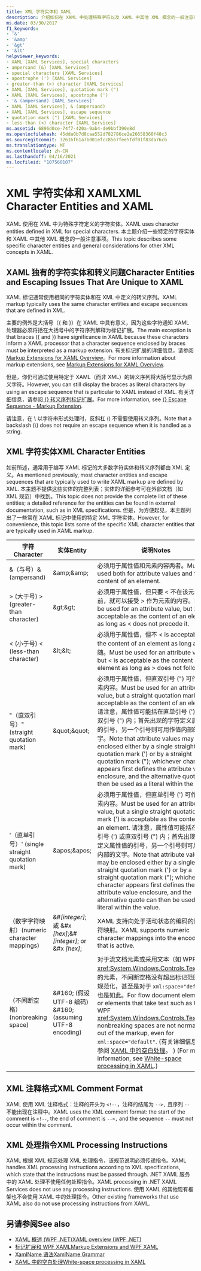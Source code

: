 ```yaml
---
title: XML 字符实体和 XAML
description: 介绍如何在 XAML 中处理特殊字符以及 XAML 中其他 XML 概念的一般注意事项。
ms.date: 03/30/2017
f1_keywords:
- '&'
- '&amp'
- '&gt'
- '&lt'
helpviewer_keywords:
- XAML [XAML Services], special characters
- ampersand (&) [XAML Services]
- special characters [XAML Services]
- apostrophe (') [XAML Services]
- greater-than (>) character [XAML Services]
- XAML [XAML Services], quotation mark (")
- XAML [XAML Services], apostrophe (')
- '& (ampersand) [XAML Services]'
- XAML [XAML Services], & (ampersand)
- XAML [XAML Services], escape sequence
- quotation mark (") [XAML Services]
- less-than (<) character [XAML Services]
ms.assetid: 6896d0ce-74f7-420a-9ab4-de9bbf390e8d
ms.openlocfilehash: 45dda0b7d8caa552d782786ce2e26658360f48c3
ms.sourcegitcommit: 32616f61a7b001efcc8567fee5fdf01f83da76cb
ms.translationtype: MT
ms.contentlocale: zh-CN
ms.lasthandoff: 04/16/2021
ms.locfileid: "107560107"
---
```

# <a name="xml-character-entities-and-xaml"></a><span data-ttu-id="f3ea2-103">XML 字符实体和 XAML</span><span class="sxs-lookup"><span data-stu-id="f3ea2-103">XML Character Entities and XAML</span></span>

<span data-ttu-id="f3ea2-104">XAML 使用在 XML 中为特殊字符定义的字符实体。</span><span class="sxs-lookup"><span data-stu-id="f3ea2-104">XAML uses character entities defined in XML for special characters.</span></span> <span data-ttu-id="f3ea2-105">本主题介绍一些特定的字符实体和 XAML 中其他 XML 概念的一般注意事项。</span><span class="sxs-lookup"><span data-stu-id="f3ea2-105">This topic describes some specific character entities and general considerations for other XML concepts in XAML.</span></span>

## <a name="character-entities-and-escaping-issues-that-are-unique-to-xaml"></a><span data-ttu-id="f3ea2-106">XAML 独有的字符实体和转义问题</span><span class="sxs-lookup"><span data-stu-id="f3ea2-106">Character Entities and Escaping Issues That Are Unique to XAML</span></span>

<span data-ttu-id="f3ea2-107">XAML 标记通常使用相同的字符实体和在 XML 中定义的转义序列。</span><span class="sxs-lookup"><span data-stu-id="f3ea2-107">XAML markup typically uses the same character entities and escape sequences that are defined in XML.</span></span>

<span data-ttu-id="f3ea2-108">主要的例外是大括号（{ 和 }）在 XAML 中具有意义，因为这些字符通知 XAML 处理器必须将括在大括号中的字符序列解释为标记扩展。</span><span class="sxs-lookup"><span data-stu-id="f3ea2-108">The main exception is that braces ({ and }) have significance in XAML because these characters inform a XAML processor that a character sequence enclosed by braces must be interpreted as a markup extension.</span></span> <span data-ttu-id="f3ea2-109">有关标记扩展的详细信息，请参阅 [Markup Extensions for XAML Overview](markup-extensions-overview.md)。</span><span class="sxs-lookup"><span data-stu-id="f3ea2-109">For more information about markup extensions, see [Markup Extensions for XAML Overview](markup-extensions-overview.md).</span></span>

<span data-ttu-id="f3ea2-110">但是，你仍可通过使用特定于 XAML（而非 XML）的转义序列将大括号显示为原义字符。</span><span class="sxs-lookup"><span data-stu-id="f3ea2-110">However, you can still display the braces as literal characters by using an escape sequence that is particular to XAML instead of XML.</span></span> <span data-ttu-id="f3ea2-111">有关详细信息，请参阅[ {} 转义序列标记扩展](escape-sequence-markup-extension.md)。</span><span class="sxs-lookup"><span data-stu-id="f3ea2-111">For more information, see [{} Escape Sequence - Markup Extension](escape-sequence-markup-extension.md).</span></span>

<span data-ttu-id="f3ea2-112">请注意，在 \\ 以字符串形式处理时，反斜杠 () 不需要使用转义序列。</span><span class="sxs-lookup"><span data-stu-id="f3ea2-112">Note that a backslash (\\) does not require an escape sequence when it is handled as a string.</span></span>

## <a name="xml-character-entities"></a><span data-ttu-id="f3ea2-113">XML 字符实体</span><span class="sxs-lookup"><span data-stu-id="f3ea2-113">XML Character Entities</span></span>

<span data-ttu-id="f3ea2-114">如前所述，通常用于编写 XAML 标记的大多数字符实体和转义序列都由 XML 定义。</span><span class="sxs-lookup"><span data-stu-id="f3ea2-114">As mentioned previously, most character entities and escape sequences that are typically used to write XAML markup are defined by XML.</span></span> <span data-ttu-id="f3ea2-115">本主题不提供这些实体的完整列表；实体的详细参考可在外部文档（如 XML 规范）中找到。</span><span class="sxs-lookup"><span data-stu-id="f3ea2-115">This topic does not provide the complete list of these entities; a detailed reference for the entities can be found in external documentation, such as in XML specifications.</span></span> <span data-ttu-id="f3ea2-116">但是，为方便起见，本主题列出了一些常在 XAML 标记中使用的特定 XML 字符实体。</span><span class="sxs-lookup"><span data-stu-id="f3ea2-116">However, for convenience, this topic lists some of the specific XML character entities that are typically used in XAML markup.</span></span>

|<span data-ttu-id="f3ea2-117">字符</span><span class="sxs-lookup"><span data-stu-id="f3ea2-117">Character</span></span>|<span data-ttu-id="f3ea2-118">实体</span><span class="sxs-lookup"><span data-stu-id="f3ea2-118">Entity</span></span>|<span data-ttu-id="f3ea2-119">说明</span><span class="sxs-lookup"><span data-stu-id="f3ea2-119">Notes</span></span>|
|---------------|------------|-----------|
|<span data-ttu-id="f3ea2-120">&（与号）</span><span class="sxs-lookup"><span data-stu-id="f3ea2-120">& (ampersand)</span></span>|<span data-ttu-id="f3ea2-121">\&amp;</span><span class="sxs-lookup"><span data-stu-id="f3ea2-121">\&amp;</span></span>|<span data-ttu-id="f3ea2-122">必须用于属性值和元素内容两者。</span><span class="sxs-lookup"><span data-stu-id="f3ea2-122">Must be used both for attribute values and for content of an element.</span></span>|
|<span data-ttu-id="f3ea2-123">> (大于号) </span><span class="sxs-lookup"><span data-stu-id="f3ea2-123">> (greater-than character)</span></span>|<span data-ttu-id="f3ea2-124">\&gt;</span><span class="sxs-lookup"><span data-stu-id="f3ea2-124">\&gt;</span></span>|<span data-ttu-id="f3ea2-125">必须用于属性值，但只要 < 不在该元素之前，就可以接受 > 作为元素的内容。</span><span class="sxs-lookup"><span data-stu-id="f3ea2-125">Must be used for an attribute value, but > is acceptable as the content of an element as long as < does not precede it.</span></span>|
|<span data-ttu-id="f3ea2-126">< (小于号) </span><span class="sxs-lookup"><span data-stu-id="f3ea2-126">< (less-than character)</span></span>|<span data-ttu-id="f3ea2-127">\&lt;</span><span class="sxs-lookup"><span data-stu-id="f3ea2-127">\&lt;</span></span>|<span data-ttu-id="f3ea2-128">必须用于属性值，但不 \< is acceptable as the content of an element as long as > 跟随。</span><span class="sxs-lookup"><span data-stu-id="f3ea2-128">Must be used for an attribute value, but \< is acceptable as the content of an element as long as > does not follow it.</span></span>|
|<span data-ttu-id="f3ea2-129">"（直双引号）</span><span class="sxs-lookup"><span data-stu-id="f3ea2-129">" (straight quotation mark)</span></span>|<span data-ttu-id="f3ea2-130">\&quot;</span><span class="sxs-lookup"><span data-stu-id="f3ea2-130">\&quot;</span></span>|<span data-ttu-id="f3ea2-131">必须用于属性值，但直双引号 (") 可作为元素内容。</span><span class="sxs-lookup"><span data-stu-id="f3ea2-131">Must be used for an attribute value, but a straight quotation mark (") is acceptable as the content of an element.</span></span> <span data-ttu-id="f3ea2-132">请注意，属性值可能括在直单引号 (') 或直双引号 (") 内；首先出现的字符定义属性值的引号，另一个引号则可用作值内部的文字。</span><span class="sxs-lookup"><span data-stu-id="f3ea2-132">Note that attribute values may be enclosed either by a single straight quotation mark (') or by a straight quotation mark ("); whichever character appears first defines the attribute value enclosure, and the alternative quote can then be used as a literal within the value.</span></span>|
|<span data-ttu-id="f3ea2-133">'（直单引号）</span><span class="sxs-lookup"><span data-stu-id="f3ea2-133">' (single straight quotation mark)</span></span>|<span data-ttu-id="f3ea2-134">\&apos;</span><span class="sxs-lookup"><span data-stu-id="f3ea2-134">\&apos;</span></span>|<span data-ttu-id="f3ea2-135">必须用于属性值，但直单引号 (') 可作为元素内容。</span><span class="sxs-lookup"><span data-stu-id="f3ea2-135">Must be used for an attribute value, but a single straight quotation mark (') is acceptable as the content of an element.</span></span> <span data-ttu-id="f3ea2-136">请注意，属性值可能括在直单引号 (') 或直双引号 (") 内；首先出现的字符定义属性值的引号，另一个引号则可用作值内部的文字。</span><span class="sxs-lookup"><span data-stu-id="f3ea2-136">Note that attribute values may be enclosed either by a single straight quotation mark (') or by a straight quotation mark ("); whichever character appears first defines the attribute value enclosure, and the alternative quote can then be used as a literal within the value.</span></span>|
|<span data-ttu-id="f3ea2-137">（数字字符映射）</span><span class="sxs-lookup"><span data-stu-id="f3ea2-137">(numeric character mappings)</span></span>|<span data-ttu-id="f3ea2-138">&#*[integer]*;或 &#x *[hex]*;</span><span class="sxs-lookup"><span data-stu-id="f3ea2-138">&#*[integer]*; or &#x *[hex]*;</span></span>|<span data-ttu-id="f3ea2-139">XAML 支持向处于活动状态的编码的数字字符映射。</span><span class="sxs-lookup"><span data-stu-id="f3ea2-139">XAML supports numeric character mappings into the encoding that is active.</span></span>|
|<span data-ttu-id="f3ea2-140">（不间断空格）</span><span class="sxs-lookup"><span data-stu-id="f3ea2-140">(nonbreaking space)</span></span>|<span data-ttu-id="f3ea2-141">&\#160; (假设 UTF-8 编码) </span><span class="sxs-lookup"><span data-stu-id="f3ea2-141">&\#160; (assuming UTF-8 encoding)</span></span>|<span data-ttu-id="f3ea2-142">对于流文档元素或采用文本（如 WPF <xref:System.Windows.Controls.TextBox>）的元素，不间断空格没有超出标记范围进行规范化，甚至是对于 `xml:space="default"` 也是如此。</span><span class="sxs-lookup"><span data-stu-id="f3ea2-142">For flow document elements, or elements that take text such as the WPF <xref:System.Windows.Controls.TextBox>, nonbreaking spaces are not normalized out of the markup, even for `xml:space="default"`.</span></span> <span data-ttu-id="f3ea2-143"> (有关详细信息，请参阅 [XAML 中的空白处理](white-space-processing.md)。 ) </span><span class="sxs-lookup"><span data-stu-id="f3ea2-143">(For more information, see [White-space processing in XAML](white-space-processing.md).)</span></span>|

## <a name="xml-comment-format"></a><span data-ttu-id="f3ea2-144">XML 注释格式</span><span class="sxs-lookup"><span data-stu-id="f3ea2-144">XML Comment Format</span></span>

<span data-ttu-id="f3ea2-145">XAML 使用 XML 注释格式：注释的开头为 `<!--`，注释的结尾为 `-->,` 且序列 `--` 不能出现在注释中。</span><span class="sxs-lookup"><span data-stu-id="f3ea2-145">XAML uses the XML comment format: the start of the comment is `<!--`, the end of comment is `-->,` and the sequence `--` must not occur within the comment.</span></span>

## <a name="xml-processing-instructions"></a><span data-ttu-id="f3ea2-146">XML 处理指令</span><span class="sxs-lookup"><span data-stu-id="f3ea2-146">XML Processing Instructions</span></span>

<span data-ttu-id="f3ea2-147">XAML 根据 XML 规范处理 XML 处理指令，该规范说明必须传递指令。</span><span class="sxs-lookup"><span data-stu-id="f3ea2-147">XAML handles XML processing instructions according to XML specifications, which state that the instructions must be passed through.</span></span> <span data-ttu-id="f3ea2-148">.NET XAML 服务中的 XAML 处理不使用任何处理指令。</span><span class="sxs-lookup"><span data-stu-id="f3ea2-148">XAML processing in .NET XAML Services  does not use any processing instructions.</span></span> <span data-ttu-id="f3ea2-149">使用 XAML 的其他现有框架也不会使用 XAML 中的处理指令。</span><span class="sxs-lookup"><span data-stu-id="f3ea2-149">Other existing frameworks that use XAML also do not use processing instructions from XAML.</span></span>

## <a name="see-also"></a><span data-ttu-id="f3ea2-150">另请参阅</span><span class="sxs-lookup"><span data-stu-id="f3ea2-150">See also</span></span>

- [<span data-ttu-id="f3ea2-151">XAML 概述 (WPF .NET)</span><span class="sxs-lookup"><span data-stu-id="f3ea2-151">XAML overview (WPF .NET)</span></span>](../net/wpf/xaml/index.md)
- [<span data-ttu-id="f3ea2-152">标记扩展和 WPF XAML</span><span class="sxs-lookup"><span data-stu-id="f3ea2-152">Markup Extensions and WPF XAML</span></span>](../framework/wpf/advanced/markup-extensions-and-wpf-xaml.md)
- [<span data-ttu-id="f3ea2-153">XamlName 语法</span><span class="sxs-lookup"><span data-stu-id="f3ea2-153">XamlName Grammar</span></span>](xamlname-grammar.md)
- [<span data-ttu-id="f3ea2-154">XAML 中的空白处理</span><span class="sxs-lookup"><span data-stu-id="f3ea2-154">White-space processing in XAML</span></span>](white-space-processing.md)
